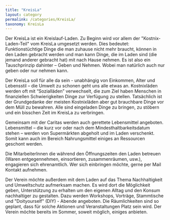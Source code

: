 ```yaml
---
title: "KreisLa"
layout: category
permalink: /categories/KreisLa/
taxonomy: KreisLa
---
```

Der KreisLa ist ein Kreislauf-Laden.
Zu Beginn wird vor allem der "Kostnix-Laden-Teil" vom KreisLa umgesetzt werden. Dies bedeutet: Funktionstüchtige Dinge die man zuhause nicht mehr braucht, können in den Laden gebracht werden und man kann Dinge, die im Laden sind (die jemand anderer gebracht hat) mit nach Hause nehmen.
Es ist also ein Tauschprinzip dahinter – Geben und Nehmen. Wobei man natürlich auch nur geben oder nur nehmen kann.

Der KreisLa soll für alle da sein - unabhängig von Einkommen, Alter und Lebensstil – die Umwelt zu schonen geht uns alle etwas an. Kostnixläden werden oft mit “Sozialläden” verwechselt, die zum Ziel haben Menschen in finanziellen Schwierigkeiten Dinge zur Verfügung zu stellen. Tatsächlich ist der Grundgedanke der meisten Kostnixläden aber gut brauchbare Dinge vor dem Müll zu bewahren. Alle sind eingeladen Dinge zu bringen, zu stöbern und ein bisschen Zeit im KreisLa zu verbringen.

Gemeinsam mit der Caritas werden auch gerettete Lebensmittel angeboten. Lebensmittel – die kurz vor oder nach dem Mindesthaltbarkeitsdatum stehen – werden von Supermärkten abgeholt und im Laden verschenkt.
Somit kann auch im Bereich Nahrungsmittel einiges an Ressourcen geschont werden.

Die MitarbeiterInnen die während den Öffnungszeiten den Laden betreuen (Waren entgegennehmen, einsortieren, zusammenräumen, usw.), engagieren sich ehrenamtlich. Wer sich einbringen möchte, gerne per Mail Kontakt aufnehmen.

Der Verein möchte außerdem mit dem Laden auf das Thema Nachhaltigkeit und Umweltschutz aufmerksam machen. Es wird dort die Möglichkeit geben, Unterstützung zu erhalten um den eigenen Alltag und den Konsum nachhaltiger zu gestalten.
Dazu werden Workshops, Vorträge, Stammtische und "Doityourself" (DIY) - Abende angeboten.
Die Räumlichkeiten sind so geplant, dass für solche Aktionen und Veranstaltungen Platz sein wird. Der Verein möchte bereits im Sommer, soweit möglich, einiges anbieten.
